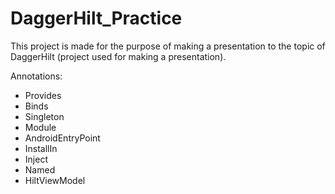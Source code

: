 # DaggerHilt_Practice

This project is made for the purpose of making a presentation to the topic of DaggerHilt (project used for making a presentation).

Annotations:
- Provides
- Binds
- Singleton
- Module
- AndroidEntryPoint
- InstallIn
- Inject
- Named
- HiltViewModel
